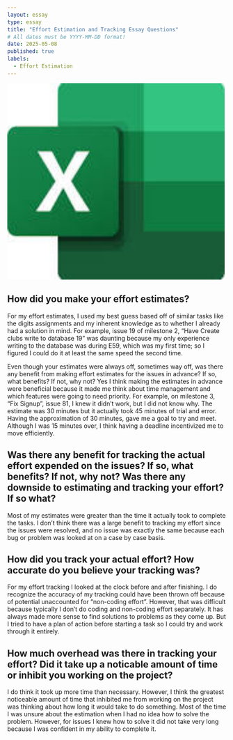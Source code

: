 ```yaml
---
layout: essay
type: essay
title: "​​Effort Estimation and Tracking Essay Questions"
# All dates must be YYYY-MM-DD format!
date: 2025-05-08
published: true
labels:
  - Effort Estimation
---
```

<img width="500px" class="rounded float-start pe-4" src="../img/ExcelPic.jpeg">

## How did you make your effort estimates?
For my effort estimates, I used my best guess based off of similar tasks like the digits assignments and my inherent knowledge as to whether I already had a solution in mind. For example, issue 19 of milestone 2, “Have Create clubs write to database 19” was daunting because my only experience writing to the database was during E59, which was my first time; so I figured I could do it at least the same speed the second time.

Even though your estimates were always off, sometimes way off, was there any benefit from making effort estimates for the issues in advance? If so, what benefits? If not, why not?
Yes I think making the estimates in advance were beneficial because it made me think about time management and which features were going to need priority. For example, on milestone 3, “Fix Signup”, issue 81, I knew it didn’t work, but I did not know why. The estimate was 30 minutes but it actually took 45 minutes of trial and error. Having the approximation of 30 minutes, gave me a goal to try and meet. Although I was 15 minutes over, I think having a deadline incentivized me to move efficiently.

## Was there any benefit for tracking the actual effort expended on the issues? If so, what benefits? If not, why not? Was there any downside to estimating and tracking your effort? If so what?
Most of my estimates were greater than the time it actually took to complete the tasks. I don’t think there was a large benefit to tracking my effort since the issues were resolved, and no issue was exactly the same because each bug or problem was looked at on a case by case basis.

## How did you track your actual effort? How accurate do you believe your tracking was?
For my effort tracking I looked at the clock before and after finishing. I do recognize the accuracy of my tracking could have been thrown off because of potential unaccounted for “non-coding effort”. However, that was difficult because typically I don’t do coding and non-coding effort separately. It has always made more sense to find solutions to problems as they come up. But I tried to have a plan of action before starting a task so I could try and work through it entirely.

## How much overhead was there in tracking your effort? Did it take up a noticable amount of time or inhibit you working on the project?
I do think it took up more time than necessary. However, I think the greatest noticeable amount of time that inhibited me from working on the project was thinking about how long it would take to do something. Most of the time I was unsure about the estimation when I had no idea how to solve the problem. However, for issues I knew how to solve it did not take very long because I was confident in my ability to complete it.
